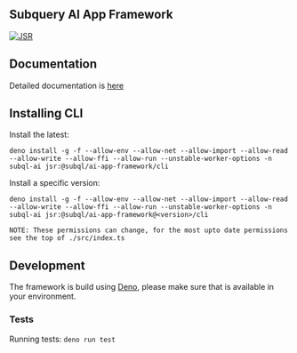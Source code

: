 ## Subquery AI App Framework

[![JSR](https://jsr.io/badges/@subql/ai-app-framework)](https://jsr.io/@subql/ai-app-framework)

## Documentation

Detailed documentation is
[here](https://academy.subquery.network/ai/welcome.html)

## Installing CLI

Install the latest:

`deno install -g -f --allow-env --allow-net --allow-import --allow-read --allow-write --allow-ffi --allow-run --unstable-worker-options -n subql-ai jsr:@subql/ai-app-framework/cli`

Install a specific version:

`deno install -g -f --allow-env --allow-net --allow-import --allow-read --allow-write --allow-ffi --allow-run --unstable-worker-options -n subql-ai jsr:@subql/ai-app-framework@<version>/cli`

`NOTE: These permissions can change, for the most upto date permissions see the top of ./src/index.ts`

## Development

The framework is build using [Deno](https://deno.land), please make sure that is
available in your environment.

### Tests

Running tests: `deno run test`

